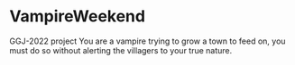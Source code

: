 # VampireWeekend
GGJ-2022 project
You are a vampire trying to grow a town to feed on, you must do so without
alerting the villagers to your true nature.

